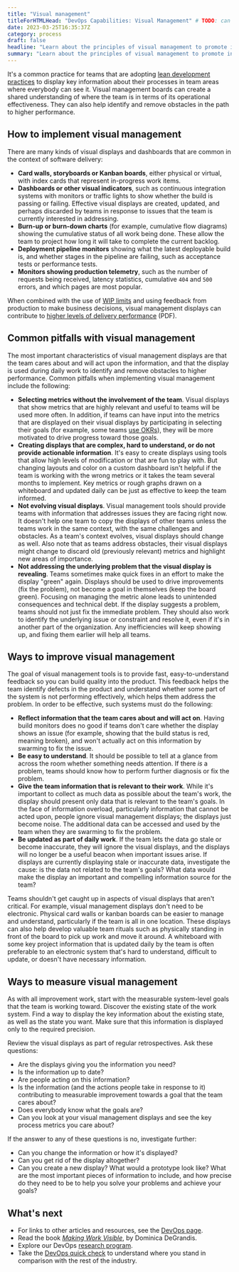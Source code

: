 ```yaml
---
title: "Visual management"
titleForHTMLHead: "DevOps Capabilities: Visual Management" # TODO: can we DRY this out?
date: 2023-03-25T16:35:37Z
category: process
draft: false
headline: "Learn about the principles of visual management to promote information sharing, get a common understanding of where the team is, and how to improve."
summary: "Learn about the principles of visual management to promote information sharing, get a common understanding of where the team is, and how to improve."
---
```


It's a common practice for teams that are adopting
[lean development practices](https://wikipedia.org/wiki/Lean_software_development)
to display key information about their processes in team areas where everybody
can see it. Visual management boards can create a shared understanding of where
the team is in terms of its operational effectiveness. They can also help
identify and remove obstacles in the path to higher performance.

## How to implement visual management

There are many kinds of visual displays and dashboards that are common in the
context of software delivery:

-   **Card walls, storyboards or Kanban boards**, either physical or
    virtual, with index cards  that represent in-progress work items.
-   **Dashboards or other visual indicators**, such as continuous
    integration systems with monitors or traffic lights to show whether the
    build is passing or failing. Effective visual displays are created,
    updated, and perhaps discarded by teams in response to issues that the team
    is currently interested in addressing.
-   **Burn-up or burn-down charts** (for example, cumulative flow diagrams)
    showing the cumulative status of all work being done. These allow the team
    to project how long it will take to complete the current backlog.
-   **Deployment pipeline monitors** showing what the latest deployable
    build is, and whether stages in the pipeline are failing, such as
    acceptance tests or performance tests.
-   **Monitors showing production telemetry**, such as the number of
    requests being received, latency statistics, cumulative `404` and `500`
    errors, and which pages are most popular.

When combined with the use of
[WIP limits](/devops-capabilities/process/wip-limits)
and using feedback from production to make business decisions, visual management
displays can contribute to
[higher levels of delivery performance](/publications/pdf/state-of-devops-2015.pdf#page=15)
(PDF).

## Common pitfalls with visual management

The most important characteristics of visual management displays are that the
team cares about and will act upon the information, and that the display is used
during daily work to identify and remove obstacles to higher performance. Common
pitfalls when implementing visual management include the following:

-   **Selecting metrics without the involvement of the team**. Visual
    displays that show metrics that are highly relevant and useful to teams
    will be used more often. In addition, if teams can have input into the
    metrics that are displayed on their visual displays by participating in
    selecting their goals (for example, some teams
    [use OKRs](/devops-capabilities/cultural/devops-culture-transform/)),
    they will be more motivated to drive progress toward those goals.
-   **Creating displays that are complex, hard to understand, or do not
    provide actionable information**. It's easy to create displays using tools
    that allow high levels of modification or that are fun to play with. But
    changing layouts and color on a custom dashboard isn't helpful if the team
    is working with the wrong metrics or it takes the team several months to
    implement. Key metrics or rough graphs drawn on a whiteboard and updated
    daily can be just as effective to keep the team informed.
-   **Not evolving visual displays**. Visual management tools should provide
    teams with information that addresses issues they are facing right now. It
    doesn't help one team to copy the displays of other teams unless the teams
    work in the same context, with the same challenges and obstacles. As a
    team's context evolves, visual displays should change as well. Also note
    that as teams address obstacles, their visual displays might change to
    discard old (previously relevant) metrics and highlight new areas of importance.
-   **Not addressing the underlying problem that the visual display is
    revealing**. Teams sometimes make quick fixes in an effort to make the
    display "green" again. Displays should be used to drive improvements (fix
    the problem), not become a goal in themselves (keep the board green).
    Focusing on managing the metric alone leads to unintended consequences and
    technical debt. If the display suggests a problem, teams should not just
    fix the immediate problem. They should also work to identify the underlying
    issue or constraint and resolve it, even if it's in another part of the
    organization. Any inefficiencies will keep showing up, and fixing them
    earlier will help all teams.

## Ways to improve visual management

The goal of visual management tools is to provide fast, easy-to-understand
feedback so you can build quality into the product. This feedback helps the team
identify defects in the product and understand whether some part of the system
is not performing effectively, which helps them address the problem. In order to
be effective, such systems must do the following:

-   **Reflect information that the team cares about and will act on**.
    Having build monitors does no good if teams don't care whether the display
    shows an issue (for example, showing that the build status is red, meaning
    broken), and won't actually act on this information by swarming to fix the
    issue.
-   **Be easy to understand**. It should be possible to tell at a glance
    from across the room whether something needs attention. If there *is* a
    problem, teams should know how to perform further diagnosis or fix the problem.
-   **Give the team information that is relevant to their work**. While it's
    important to collect as much data as possible about the team's work, the
    display should present only data that is relevant to the team's goals. In
    the face of information overload, particularly information that cannot be
    acted upon, people ignore visual management displays; the displays just
    become noise. The additional data can be accessed and used by the team when
    they are swarming to fix the problem.
-   **Be updated as part of daily work**. If the team lets the data go stale
    or become inaccurate, they will ignore the visual displays, and the
    displays will no longer be a useful beacon when important issues arise. If
    displays are currently displaying stale or inaccurate data, investigate the
    cause: is the data not related to the team's goals? What data would make
    the display an important and compelling information source for the team?

Teams shouldn't get caught up in aspects of visual displays that aren't
critical. For example, visual management displays don't need to be electronic.
Physical card walls or kanban boards can be easier to manage and understand,
particularly if the team is all in one location. These displays can also help
develop valuable team rituals such as physically standing in front of the board
to pick up work and move it around. A whiteboard with some key project
information that is updated daily by the team is often preferable to an
electronic system that's hard to understand, difficult to update, or doesn't
have necessary information.

## Ways to measure visual management

As with all improvement work, start with the measurable system-level goals that
the team is working toward. Discover the existing state of the work system.
Find a way to display the key information about the existing state, as well as
the state you want. Make sure that this information is displayed only to the
required precision.

Review the visual displays as part of regular retrospectives. Ask these
questions:

-   Are the displays giving you the information you need?
-   Is the information up to date?
-   Are people acting on this information?
-   Is the information (and the actions people take in response to it)
    contributing to measurable improvement towards a goal that the team cares about?
-   Does everybody know what the goals are?
-   Can you look at your visual management displays and see the key process
    metrics you care about?

If the answer to any of these questions is no, investigate further:

-   Can you change the information or how it's displayed?
-   Can you get rid of the display altogether?
-   Can you create a new display? What would a prototype look like? What are
    the most important pieces of information to include, and how precise do
    they need to be to help you solve your problems and achieve your goals?

## What's next

-   For links to other articles and resources, see the
    [DevOps page](https://cloud.google.com/devops).
-   Read the book
    [*Making Work Visible*](https://itrevolution.com/book/making-work-visible/),
    by Dominica DeGrandis.
-   Explore our DevOps
    [research program](/).
-   Take the
    [DevOps quick check](/quickcheck/)
    to understand where you stand in comparison with the rest of the industry.

